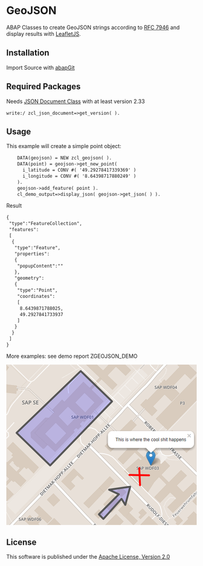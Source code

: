 # GeoJSON
ABAP Classes to create GeoJSON strings according to [RFC 7946](https://tools.ietf.org/html/rfc7946) and display results with [LeafletJS](https://leafletjs.com).

## Installation
Import Source with [abapGit](https://github.com/larshp/abapGit)

## Required Packages
Needs [JSON Document Class](https://github.com/se38/zjson) with at least version 2.33
```
write:/ zcl_json_document=>get_version( ).
```
## Usage
This example will create a simple point object:
```
    DATA(geojson) = NEW zcl_geojson( ).
    DATA(point) = geojson->get_new_point(
      i_latitude = CONV #( '49.29278417339369' )
      i_longitude = CONV #( '8.64398717880249' )
    ).
    geojson->add_feature( point ).
    cl_demo_output=>display_json( geojson->get_json( ) ).
```
Result
```
{
 "type":"FeatureCollection",
 "features":
 [
  {
   "type":"Feature",
   "properties":
   {
    "popupContent":""
   },
   "geometry":
   {
    "type":"Point",
    "coordinates":
    [
     8.6439871788025,
     49.2927841733937
    ]
   }
  }
 ]
}
```

More examples: see demo report ZGEOJSON_DEMO

![Result](GeoJSON.PNG "Result")

## License
This software is published under the [Apache License, Version 2.0](http://www.apache.org/licenses/LICENSE-2.0.html)

